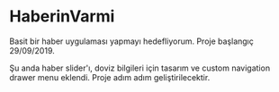 # HaberinVarmi

Basit bir haber uygulaması yapmayı hedefliyorum. Proje başlangıç 29/09/2019.

Şu anda haber slider'ı, doviz bilgileri için tasarım ve custom navigation drawer menu eklendi.
Proje adım adım geliştirilecektir.
